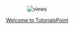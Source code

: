 <p align="center">                   
  <img src="https://count.getloli.com/get/@Nxyi?theme=rule34" alt="views" /><br>

  <a href = "https://github.com/orgs/Dark-Developments/repositories"><center>Welcome to TutorialsPoint</center></a>
</p>
